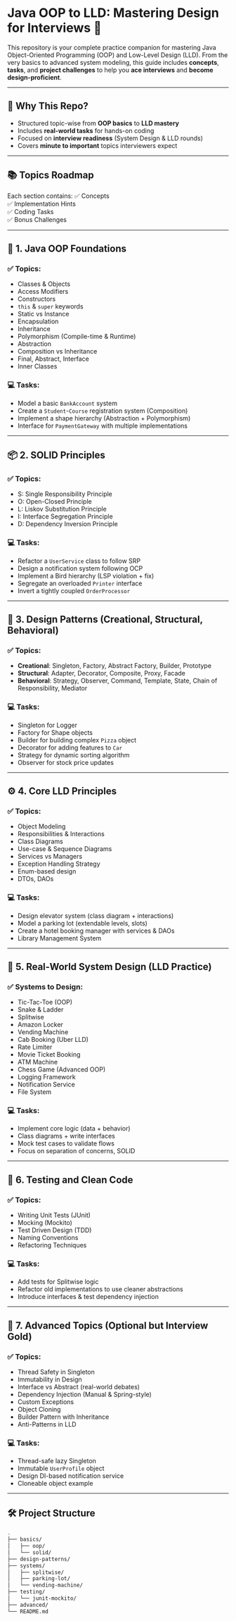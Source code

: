 # Java OOP to LLD: Mastering Design for Interviews 🚀

This repository is your complete practice companion for mastering Java Object-Oriented Programming (OOP) and Low-Level Design (LLD). From the very basics to advanced system modeling, this guide includes **concepts**, **tasks**, and **project challenges** to help you **ace interviews** and **become design-proficient**.

---

## 📌 Why This Repo?

- Structured topic-wise from **OOP basics** to **LLD mastery**
- Includes **real-world tasks** for hands-on coding
- Focused on **interview readiness** (System Design & LLD rounds)
- Covers **minute to important** topics interviewers expect

---

## 📚 Topics Roadmap

Each section contains:
✅ Concepts  
✅ Implementation Hints  
✅ Coding Tasks  
✅ Bonus Challenges  

---

## 🧱 1. Java OOP Foundations

### ✅ Topics:
- Classes & Objects
- Access Modifiers
- Constructors
- `this` & `super` keywords
- Static vs Instance
- Encapsulation
- Inheritance
- Polymorphism (Compile-time & Runtime)
- Abstraction
- Composition vs Inheritance
- Final, Abstract, Interface
- Inner Classes

### 💻 Tasks:
- Model a basic `BankAccount` system
- Create a `Student`-`Course` registration system (Composition)
- Implement a shape hierarchy (Abstraction + Polymorphism)
- Interface for `PaymentGateway` with multiple implementations

---

## 📦 2. SOLID Principles

### ✅ Topics:
- S: Single Responsibility Principle
- O: Open-Closed Principle
- L: Liskov Substitution Principle
- I: Interface Segregation Principle
- D: Dependency Inversion Principle

### 💻 Tasks:
- Refactor a `UserService` class to follow SRP
- Design a notification system following OCP
- Implement a Bird hierarchy (LSP violation + fix)
- Segregate an overloaded `Printer` interface
- Invert a tightly coupled `OrderProcessor`

---

## 🧰 3. Design Patterns (Creational, Structural, Behavioral)

### ✅ Topics:
- **Creational**: Singleton, Factory, Abstract Factory, Builder, Prototype
- **Structural**: Adapter, Decorator, Composite, Proxy, Facade
- **Behavioral**: Strategy, Observer, Command, Template, State, Chain of Responsibility, Mediator

### 💻 Tasks:
- Singleton for Logger
- Factory for Shape objects
- Builder for building complex `Pizza` object
- Decorator for adding features to `Car`
- Strategy for dynamic sorting algorithm
- Observer for stock price updates

---

## ⚙️ 4. Core LLD Principles

### ✅ Topics:
- Object Modeling
- Responsibilities & Interactions
- Class Diagrams
- Use-case & Sequence Diagrams
- Services vs Managers
- Exception Handling Strategy
- Enum-based design
- DTOs, DAOs

### 💻 Tasks:
- Design elevator system (class diagram + interactions)
- Model a parking lot (extendable levels, slots)
- Create a hotel booking manager with services & DAOs
- Library Management System

---

## 🎯 5. Real-World System Design (LLD Practice)

### ✅ Systems to Design:
- Tic-Tac-Toe (OOP)
- Snake & Ladder
- Splitwise
- Amazon Locker
- Vending Machine
- Cab Booking (Uber LLD)
- Rate Limiter
- Movie Ticket Booking
- ATM Machine
- Chess Game (Advanced OOP)
- Logging Framework
- Notification Service
- File System

### 💻 Tasks:
- Implement core logic (data + behavior)
- Class diagrams + write interfaces
- Mock test cases to validate flows
- Focus on separation of concerns, SOLID

---

## 🧪 6. Testing and Clean Code

### ✅ Topics:
- Writing Unit Tests (JUnit)
- Mocking (Mockito)
- Test Driven Design (TDD)
- Naming Conventions
- Refactoring Techniques

### 💻 Tasks:
- Add tests for Splitwise logic
- Refactor old implementations to use cleaner abstractions
- Introduce interfaces & test dependency injection

---

## 🧠 7. Advanced Topics (Optional but Interview Gold)

### ✅ Topics:
- Thread Safety in Singleton
- Immutability in Design
- Interface vs Abstract (real-world debates)
- Dependency Injection (Manual & Spring-style)
- Custom Exceptions
- Object Cloning
- Builder Pattern with Inheritance
- Anti-Patterns in LLD

### 💻 Tasks:
- Thread-safe lazy Singleton
- Immutable `UserProfile` object
- Design DI-based notification service
- Cloneable object example

---

## 🛠️ Project Structure

```bash
.
├── basics/
│   ├── oop/
│   └── solid/
├── design-patterns/
├── systems/
│   ├── splitwise/
│   ├── parking-lot/
│   └── vending-machine/
├── testing/
│   └── junit-mockito/
├── advanced/
└── README.md

